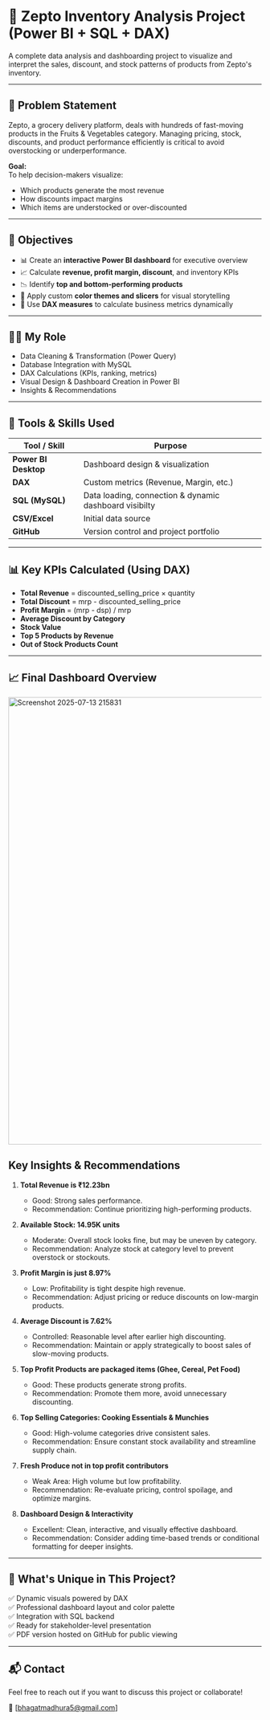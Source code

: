 # 🛒 Zepto Inventory Analysis Project (Power BI + SQL + DAX)

A complete data analysis and dashboarding project to visualize and interpret the sales, discount, and stock patterns of products from Zepto's inventory.

---

## 📌 Problem Statement

Zepto, a grocery delivery platform, deals with hundreds of fast-moving products in the Fruits & Vegetables category. Managing pricing, stock, discounts, and product performance efficiently is critical to avoid overstocking or underperformance.

**Goal:**  
To help decision-makers visualize:
- Which products generate the most revenue
- How discounts impact margins
- Which items are understocked or over-discounted

---

## 🎯 Objectives

- 📊 Create an **interactive Power BI dashboard** for executive overview
- 📈 Calculate **revenue, profit margin, discount**, and inventory KPIs
- 📉 Identify **top and bottom-performing products**
- 🎨 Apply custom **color themes and slicers** for visual storytelling
- 🧠 Use **DAX measures** to calculate business metrics dynamically

---

## 👨‍💻 My Role

- Data Cleaning & Transformation (Power Query)
- Database Integration with MySQL
- DAX Calculations (KPIs, ranking, metrics)
- Visual Design & Dashboard Creation in Power BI
- Insights & Recommendations

---

## 🧰 Tools & Skills Used

| Tool / Skill        | Purpose                                 |
|---------------------|-----------------------------------------|
| **Power BI Desktop** | Dashboard design & visualization        |
| **DAX**              | Custom metrics (Revenue, Margin, etc.) |
| **SQL (MySQL)**      | Data loading, connection & dynamic dashboard visibilty               |
| **CSV/Excel**        | Initial data source                     |
| **GitHub**           | Version control and project portfolio   |

---

## 📊 Key KPIs Calculated (Using DAX)

- **Total Revenue** = discounted_selling_price × quantity
- **Total Discount** = mrp - discounted_selling_price
- **Profit Margin** = (mrp - dsp) / mrp
- **Average Discount by Category**
- **Stock Value**
- **Top 5 Products by Revenue**
- **Out of Stock Products Count**

---

## 📈 Final Dashboard Overview
<img width="1564" height="891" alt="Screenshot 2025-07-13 215831" src="https://github.com/user-attachments/assets/337c354b-6f09-4547-8243-29019cd0ea64" />


## Key Insights & Recommendations 

1. **Total Revenue is ₹12.23bn**  
   - Good: Strong sales performance.  
   - Recommendation: Continue prioritizing high-performing products.

2. **Available Stock: 14.95K units**  
   - Moderate: Overall stock looks fine, but may be uneven by category.  
   - Recommendation: Analyze stock at category level to prevent overstock or stockouts.

3. **Profit Margin is just 8.97%**  
   - Low: Profitability is tight despite high revenue.  
   - Recommendation: Adjust pricing or reduce discounts on low-margin products.

4. **Average Discount is 7.62%**  
   - Controlled: Reasonable level after earlier high discounting.  
   - Recommendation: Maintain or apply strategically to boost sales of slow-moving products.

5. **Top Profit Products are packaged items (Ghee, Cereal, Pet Food)**  
   - Good: These products generate strong profits.  
   - Recommendation: Promote them more, avoid unnecessary discounting.

6. **Top Selling Categories: Cooking Essentials & Munchies**  
   - Good: High-volume categories drive consistent sales.  
   - Recommendation: Ensure constant stock availability and streamline supply chain.

7. **Fresh Produce not in top profit contributors**  
   - Weak Area: High volume but low profitability.  
   - Recommendation: Re-evaluate pricing, control spoilage, and optimize margins.

8. **Dashboard Design & Interactivity**  
   - Excellent: Clean, interactive, and visually effective dashboard.  
   - Recommendation: Consider adding time-based trends or conditional formatting for deeper insights.



---

## 🧠 What's Unique in This Project?

✅ Dynamic visuals powered by DAX  
✅ Professional dashboard layout and color palette  
✅ Integration with SQL backend  
✅ Ready for stakeholder-level presentation  
✅ PDF version hosted on GitHub for public viewing

---

## 📬 Contact

Feel free to reach out if you want to discuss this project or collaborate!

📧 [bhagatmadhura5@gmail.com]   
